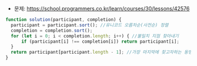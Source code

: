 - 문제: https://school.programmers.co.kr/learn/courses/30/lessons/42576
```js
function solution(participant, completion) {
  participant = participant.sort(); //유니코드 오름차순(사전순) 정렬 
  completion = completion.sort();
  for (let i = 0; i < completion.length; i++) { //불일치 지점 찾아내기 
      if (participant[i] !== completion[i]) return participant[i]; 
  }
  return participant[participant.length - 1]; //가장 마지막에 찾고자하는 동명이인2명이 있는 경우
}
```
